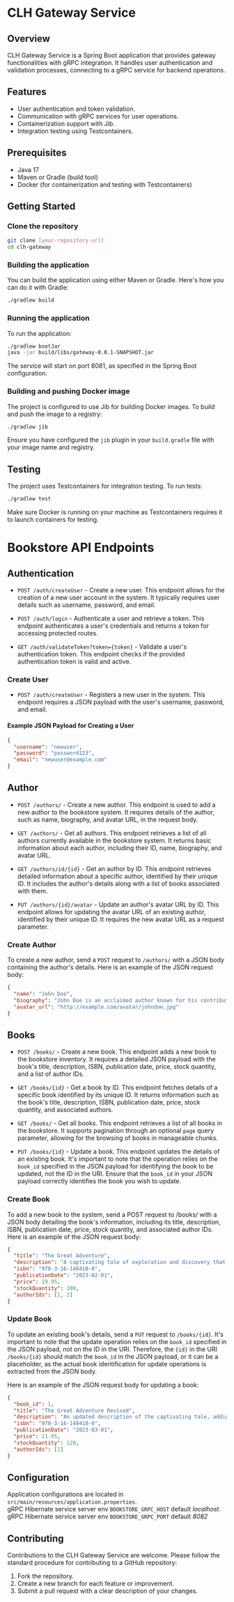# CLH Gateway Service

## Overview

CLH Gateway Service is a Spring Boot application that provides gateway functionalities with gRPC integration. It handles
user authentication and validation processes, connecting to a gRPC service for backend operations.

## Features

- User authentication and token validation.
- Communication with gRPC services for user operations.
- Containerization support with Jib.
- Integration testing using Testcontainers.

## Prerequisites

- Java 17
- Maven or Gradle (build tool)
- Docker (for containerization and testing with Testcontainers)

## Getting Started

### Clone the repository

```bash
git clone [your-repository-url]
cd clh-gateway
```

### Building the application

You can build the application using either Maven or Gradle. Here's how you can do it with Gradle:

```bash
./gradlew build
```

### Running the application

To run the application:

```bash
./gradlew bootJar
java -jar build/libs/gateway-0.0.1-SNAPSHOT.jar
```

The service will start on port 8081, as specified in the Spring Boot configuration.

### Building and pushing Docker image

The project is configured to use Jib for building Docker images. To build and push the image to a registry:

```bash
./gradlew jib
```

Ensure you have configured the `jib` plugin in your `build.gradle` file with your image name and registry.

## Testing

The project uses Testcontainers for integration testing. To run tests:

```bash
./gradlew test
```

Make sure Docker is running on your machine as Testcontainers requires it to launch containers for testing.

# Bookstore API Endpoints

## Authentication

- `POST /auth/createUser` - Create a new user. This endpoint allows for the creation of a new user account in the
  system. It typically requires user details such as username, password, and email.

- `POST /auth/login` - Authenticate a user and retrieve a token. This endpoint authenticates a user's credentials and
  returns a token for accessing protected routes.

- `GET /auth/validateToken?token={token}` - Validate a user's authentication token. This endpoint checks if the provided
  authentication token is valid and active.

### Create User

- `POST /auth/createUser` - Registers a new user in the system. This endpoint requires a JSON payload with the user's
  username, password, and email.

#### Example JSON Payload for Creating a User

```json
{
  "username": "newuser",
  "password": "password123",
  "email": "newuser@example.com"
}
```

## Author

- `POST /authors/` - Create a new author. This endpoint is used to add a new author to the bookstore system. It requires
  details of the author, such as name, biography, and avatar URL, in the request body.

- `GET /authors/` - Get all authors. This endpoint retrieves a list of all authors currently available in the bookstore
  system. It returns basic information about each author, including their ID, name, biography, and avatar URL.

- `GET /authors/id/{id}` - Get an author by ID. This endpoint retrieves detailed information about a specific author,
  identified by their unique ID. It includes the author's details along with a list of books associated with them.

- `PUT /authors/{id}/avatar` - Update an author's avatar URL by ID. This endpoint allows for updating the avatar URL of
  an existing author, identified by their unique ID. It requires the new avatar URL as a request parameter.

### Create Author

To create a new author, send a `POST` request to `/authors/` with a JSON body containing the author's details. Here is
an example of the JSON request body:

```json
{
  "name": "John Doe",
  "biography": "John Doe is an acclaimed author known for his contributions to modern literature. He has won numerous awards for his work.",
  "avatar_url": "http://example.com/avatar/johndoe.jpg"
}
```

## Books

- `POST /books/` - Create a new book. This endpoint adds a new book to the bookstore inventory. It requires a detailed
  JSON payload with the book's title, description, ISBN, publication date, price, stock quantity, and a list of author
  IDs.

- `GET /books/{id}` - Get a book by ID. This endpoint fetches details of a specific book identified by its unique ID. It
  returns information such as the book's title, description, ISBN, publication date, price, stock quantity, and
  associated authors.

- `GET /books/` - Get all books. This endpoint retrieves a list of all books in the bookstore. It supports pagination
  through an optional `page` query parameter, allowing for the browsing of books in manageable chunks.

- `PUT /books/{id}` - Update a book. This endpoint updates the details of an existing book. It's important to note that
  the operation relies on the `book_id` specified in the JSON payload for identifying the book to be updated, not the ID
  in the URI. Ensure that the `book_id` in your JSON payload correctly identifies the book you wish to update.

### Create Book

To add a new book to the system, send a POST request to /books/ with a JSON body detailing the book's information,
including its title, description, ISBN, publication date, price, stock quantity, and associated author IDs. Here is an
example of the JSON request body:

```json
{
  "title": "The Great Adventure",
  "description": "A captivating tale of exploration and discovery that takes readers on a thrilling journey across uncharted lands.",
  "isbn": "978-3-16-148410-0",
  "publicationDate": "2023-02-01",
  "price": 19.95,
  "stockQuantity": 100,
  "authorIds": [1, 2]
}
```

### Update Book

To update an existing book's details, send a `PUT` request to `/books/{id}`. It's important to note that the update
operation relies on the `book_id` specified in the JSON payload, not on the ID in the URI. Therefore, the `{id}` in the
URI `/books/{id}` should match the `book_id` in the JSON payload, or it can be a placeholder, as the actual book
identification for update operations is extracted from the JSON body.

Here is an example of the JSON request body for updating a book:

```json
{
  "book_id": 1,
  "title": "The Great Adventure Revised",
  "description": "An updated description of the captivating tale, adding insights into the exploration and discoveries made.",
  "isbn": "978-3-16-148410-0",
  "publicationDate": "2023-03-01",
  "price": 21.95,
  "stockQuantity": 120,
  "authorIds": [1]
}
```

## Configuration

Application configurations are located in `src/main/resources/application.properties`.  
gRPC Hibernate service server env `BOOKSTORE_GRPC_HOST`  default _localhost_.   
gRPC Hibernate service server env `BOOKSTORE_GRPC_PORT`  default _8082_

## Contributing

Contributions to the CLH Gateway Service are welcome. Please follow the standard procedure for contributing to a GitHub
repository:

1. Fork the repository.
2. Create a new branch for each feature or improvement.
3. Submit a pull request with a clear description of your changes.
